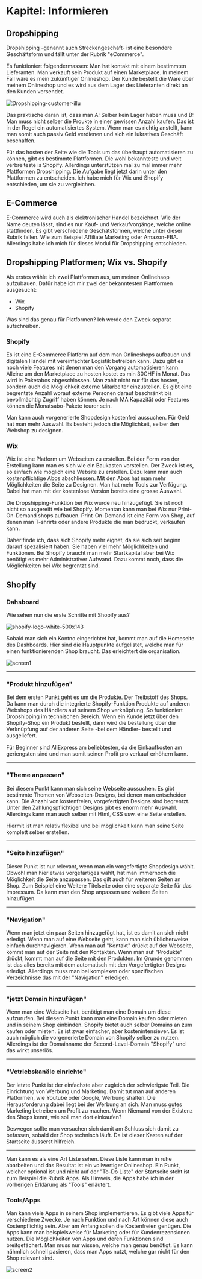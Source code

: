 # Kapitel: Informieren

## Dropshipping
Dropshipping -genannt auch Streckengeschäft- ist eine besondere Geschäftsform und fällt unter der Rubrik "eCommerce". 

Es funktioniert folgendermassen: Man hat kontakt mit einem bestimmten Lieferanten. Man verkauft sein Produkt auf einen Marketplace. In meinem Fall wäre es mein zukünftiger Onlineshop. Der Kunde bestellt die Ware über meinem Onlineshop und es wird aus dem Lager des Lieferanten direkt an den Kunden versendet.

![Dropshipping-customer-illu](https://user-images.githubusercontent.com/90186208/170221291-92be84ea-a6ff-43ea-8a16-db3203ef0093.png)

Das praktische daran ist, dass man A: Selber kein Lager haben muss und B: Man muss nicht selber die Proukte in einer gewissen Anzahl kaufen. Das ist in der Regel ein automatisiertes System. Wenn man es richtig anstellt, kann man somit auch passiv Geld verdienen und sich ein lukratives Geschäft beschaffen.

Für das hosten der Seite wie die Tools um das überhaupt automatisieren zu können, gibt es bestimmte Plattformen. Die wohl bekannteste und weit verbreiteste is Shopify. Allerdings unterstützen mal zu mal immer mehr Plattformen Dropshipping. Die Aufgabe liegt jetzt darin unter den Plattformen zu entscheiden. Ich habe mich für Wix und Shopify entschieden, um sie zu vergleichen.

## E-Commerce
E-Commerce wird auch als elektronischer Handel bezeichnet. Wie der Name deuten lässt, sind es nur Kauf- und Verkaufvorgänge, welche online stattfinden. Es gibt verschiedene Geschätsformen, welche unter dieser Rubrik fallen. Wie zum Beispiel Affiliate Marketing oder Amazon-FBA. Allerdings habe ich mich für dieses Modul für Dropshipping entschieden.

## Dropshipping Platformen; Wix vs. Shopify
Als erstes wähle ich zwei Plattformen aus, um meinen Onlinehsop aufzubauen. Dafür habe ich mir zwei der bekanntesten Plattformen ausgesucht:

- Wix
- Shopify

Was sind das genau für Platformen? Ich werde den Zweck separat aufschreiben.

### Shopify
Es ist eine E-Commerce Platform auf dem man Onlineshops aufbauen und digitalen Handel mit vereinfachter Logistik betreiben kann. Dazu gibt es noch viele Features mit denen man den Vorgang automatisieren kann. Alleine um den Marketplace zu hosten kostet es min 30CHF in Monat. Das wird in Paketabos abgeschlossen. Man zahlt nicht nur für das hosten, sondern auch die Möglichkeit externe Mitarbeiter einzustellen. Es gibt eine begrentzte Anzahl worauf externe Personen darauf beschränkt bis bevollmächtig Zugriff haben können. Je nach MA Kapazität oder Features können die Monatsabo-Pakete teurer sein.

Man kann auch vorgenerierte Shopdesign kostenfrei aussuchen. Für Geld hat man mehr Auswahl. Es besteht jedoch die Möglichkeit, selber den Webshop zu designen.
### Wix
Wix ist eine Platform um Webseiten zu erstellen. Bei der Form von der Erstellung kann man es sich wie ein Baukasten vorstellen. Der Zweck ist es, so einfach wie möglich eine Website zu erstellen. Dazu kann man auch kostenpflichtige Abos abschliessen. Mit den Abos hat man mehr Möglichkeiten die Seite zu Designen. Man hat mehr Tools zur Verfügung. Dabei hat man mit der kostenlose Version bereits eine grosse Auswahl. 

Die Dropshipping-Funktion bei Wix wurde neu hinzugefügt. Sie ist noch nicht so ausgereift wie bei Shopify. Momentan kann man bei Wix nur Print-On-Demand shops aufbauen. Print-On-Demand ist eine Form von Shop, auf denen man T-shrirts oder andere Produkte die man bedruckt, verkaufen kann. 

Daher finde ich, dass sich Shopify mehr eignet, da sie sich seit beginn darauf spezalisiert haben. Sie haben viel mehr Möglichkeiten und Funktionen. Bei Shopify braucht man mehr Startkapital aber bei Wix benötigt es mehr Administrativer Aufwand. Dazu kommt noch, dass die Möglichkeiten bei Wix begrentzt sind.

## Shopify

### Dahsboard

Wie sehen nun die erste Schritte mit Shopify aus?

![shopify-logo-white-500x143](https://user-images.githubusercontent.com/90186208/170472734-3c17ce17-7a3c-41ea-a7c4-1a0c81986cb4.png)

Sobald man sich ein Kontno eingerichtet hat, kommt man auf die Homeseite des Dashboards. Hier sind die Hauptpunkte aufgelistet, welche man für einen funktionierenden Shop braucht. Das erleichtert die organisation.

![screen1](https://user-images.githubusercontent.com/90186208/170476150-e0d2cbc9-91d0-41b2-b086-2f0f1e64810e.png)

---
### "Produkt hinzufügen"

Bei dem ersten Punkt geht es um die Produkte. Der Treibstoff des Shops. Da kann man durch die integrierte Shopify-Funktion Produkte auf anderen Webshops des Händlers auf seinem Shop verknüpfung. So funktioniert Dropshipping im technischen Bereich. Wenn ein Kunde jetzt über den Shopify-Shop ein Produkt bestellt, dann wird die bestellung über die Verknüpfung auf der anderen Seite -bei dem Händler- bestellt und ausgeliefert.

Für Beginner sind AliExpress am beliebtesten, da die Einkaufkosten am geriengsten sind und man somit seinen Profit pro verkauf erhöhern kann.

---
### "Theme anpassen"

Bei diesem Punkt kann man sich seine Webseite aussuchen. Es gibt bestimmte Themen von Webseiten-Designs, bei denen man entscheiden kann. Die Anzahl von kostenfreien, vorgefertigten Designs sind begrentzt. Unter den Zahlungspflichtigen Designs gibt es enorm mehr Auswahl. Allerdings kann man auch selber mit Html, CSS usw. eine Seite erstellen.

Hiermit ist man relativ flexibel und bei möglichkeit kann man seine Seite komplett selber erstellen.

---
### "Seite hinzufügen"

Dieser Punkt ist nur relevant, wenn man ein vorgefertigte Shopdesign wählt. Obwohl man hier etwas vorgefärtiges wählt, hat man immernoch die Möglichkeit die Seite anzupassen. Das gilt auch für weiteren Seiten an Shop. Zum Beispiel eine Weitere Titelseite oder eine separate Seite für das Impressum. Da kann man den Shop anpassen und weitere Seiten hinzufügen.

---
### "Navigation"

Wenn man jetzt ein paar Seiten hinzugefügt hat, ist es damit an sich nicht erledigt. Wenn man auf eine Webseite geht, kann man sich üblicherweise einfach durchnavigieren. Wenn man auf "Kontakt" drückt auf der Webseite, kommt man auf der Seite mit den Kontakten. Wenn man auf "Produkte" drückt, kommt man auf die Seite mit den Produkten. Im Grunde genommen ist das alles bereits mit dem automatisch mit den Vorgefertigten Designs erledigt. Allerdings muss man bei komplexen oder spezifischen Verzeichnisse das mit der "Navigation" erledigen.

---
### "jetzt Domain hinzufügen"

Wenn man eine Webseite hat, benötigt man eine Domain um diese aufzurufen. Bei diesem Punkt kann man eine Domain kaufen oder mieten und in seinem Shop einbinden. Shopify bietet auch selber Domains an zum kaufen oder mieten. Es ist zwar einfacher, aber kostenintensiever. Es ist auch möglich die vorgenerierte Domain von Shopify selber zu nutzen. Allerdings ist der Domainname der Second-Level-Domain "Shopify" und das wirkt unseriös.

---
### "Vetriebskanäle einrichte"

Der letzte Punkt ist der einfachste aber zugleich der schwierigste Teil. Die Einrichtung von Werbung und Marketing. Damit tut man auf anderen Platformen, wie Youtube oder Google, Werbung shalten. Die Herausforderung dabei liegt bei der Werbung an sich. Man muss gutes Marketing betreiben um Profit zu machen. Wenn Niemand von der Existenz des Shops kennt, wie soll man dort einkaufen?

Deswegen sollte man versuchen sich damit am Schluss sich damit zu befassen, sobald der Shop technisch läuft. Da ist dieser Kasten auf der Startseite äusserst hilfreich.

---

Man kann es als eine Art Liste sehen. Diese Liste kann man in ruhe abarbeiten und das Resultat ist ein vollwertiger Onlineshop. Ein Punkt, welcher optional ist und nicht auf der "To-Do Liste" der Startseite steht ist zum Beispiel die Rubrik Apps. Als Hinweis, die Apps habe ich in der vorherigen Erklärung als "Tools" erläutert. 

### Tools/Apps

Man kann viele Apps in seinem Shop implementieren. Es gibt viele Apps für verschiedene Zwecke. Je nach Funktion und nach Art können diese auch Kostenpflichtig sein. Aber am Anfang sollen die Kostenfreien genügen. Die Apps kann man beispielsweise für Marketing oder für Kundenrezensionen nutzen. Die Möglichkeiten von Apps und deren Funktionen sind breitgefächert. Man muss nur wissen, welche man genau benötigt. Es kann nähmlich schnell pasieren, dass man Apps nutzt, welche gar nicht für den Shop relevant sind.

![screen2](https://user-images.githubusercontent.com/90186208/170476985-1af64679-2a84-4003-a0c1-253102838ff9.png)



